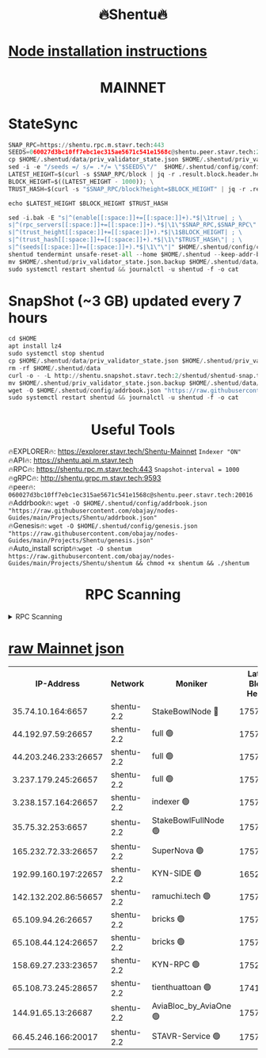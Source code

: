 <h1 align="center"> 🔥Shentu🔥</h1>

[Node installation instructions](https://github.com/obajay/nodes-Guides/tree/main/Projects/Shentu)
=
<h1 align="center"> MAINNET</h1>

# StateSync
```python
SNAP_RPC=https://shentu.rpc.m.stavr.tech:443
SEEDS=060027d3bc10ff7ebc1ec315ae5671c541e1568c@shentu.peer.stavr.tech:20016
cp $HOME/.shentud/data/priv_validator_state.json $HOME/.shentud/priv_validator_state.json.backup
sed -i -e "/seeds =/ s/= .*/= \"$SEEDS\"/"  $HOME/.shentud/config/config.toml
LATEST_HEIGHT=$(curl -s $SNAP_RPC/block | jq -r .result.block.header.height); \
BLOCK_HEIGHT=$((LATEST_HEIGHT - 1000)); \
TRUST_HASH=$(curl -s "$SNAP_RPC/block?height=$BLOCK_HEIGHT" | jq -r .result.block_id.hash)

echo $LATEST_HEIGHT $BLOCK_HEIGHT $TRUST_HASH

sed -i.bak -E "s|^(enable[[:space:]]+=[[:space:]]+).*$|\1true| ; \
s|^(rpc_servers[[:space:]]+=[[:space:]]+).*$|\1\"$SNAP_RPC,$SNAP_RPC\"| ; \
s|^(trust_height[[:space:]]+=[[:space:]]+).*$|\1$BLOCK_HEIGHT| ; \
s|^(trust_hash[[:space:]]+=[[:space:]]+).*$|\1\"$TRUST_HASH\"| ; \
s|^(seeds[[:space:]]+=[[:space:]]+).*$|\1\"\"|" $HOME/.shentud/config/config.toml
shentud tendermint unsafe-reset-all --home $HOME/.shentud --keep-addr-book
mv $HOME/.shentud/priv_validator_state.json.backup $HOME/.shentud/data/priv_validator_state.json
sudo systemctl restart shentud && journalctl -u shentud -f -o cat
```
# SnapShot (~3 GB) updated every 7 hours
```python
cd $HOME
apt install lz4
sudo systemctl stop shentud
cp $HOME/.shentud/data/priv_validator_state.json $HOME/.shentud/priv_validator_state.json.backup
rm -rf $HOME/.shentud/data
curl -o - -L http://shentu.snapshot.stavr.tech:2/shentud/shentud-snap.tar.lz4 | lz4 -c -d - | tar -x -C $HOME/.shentud --strip-components 2
mv $HOME/.shentud/priv_validator_state.json.backup $HOME/.shentud/data/priv_validator_state.json
wget -O $HOME/.shentud/config/addrbook.json "https://raw.githubusercontent.com/obajay/nodes-Guides/main/Projects/Shentu/addrbook.json"
sudo systemctl restart shentud && journalctl -u shentud -f -o cat
```

 <h1 align="center"> Useful Tools</h1>

🔥EXPLORER🔥:     https://explorer.stavr.tech/Shentu-Mainnet        `Indexer "ON"` \
🔥API🔥:          https://shentu.api.m.stavr.tech \
🔥RPC🔥:          https://shentu.rpc.m.stavr.tech:443              `Snapshot-interval = 1000` \
🔥gRPC🔥:         http://shentu.grpc.m.stavr.tech:9593 \
🔥peer🔥:         `060027d3bc10ff7ebc1ec315ae5671c541e1568c@shentu.peer.stavr.tech:20016` \
🔥Addrbook🔥:  `wget -O $HOME/.shentud/config/addrbook.json "https://raw.githubusercontent.com/obajay/nodes-Guides/main/Projects/Shentu/addrbook.json"` \
🔥Genesis🔥:  `wget -O $HOME/.shentud/config/genesis.json "https://raw.githubusercontent.com/obajay/nodes-Guides/main/Projects/Shentu/genesis.json"` \
🔥Auto_install script🔥:`wget -O shentum https://raw.githubusercontent.com/obajay/nodes-Guides/main/Projects/Shentu/shentum && chmod +x shentum && ./shentum`

<h1 align="center"> RPC Scanning</h1>

<details>
<summary>RPC Scanning</summary>

<h2 align="center"> We scan nodes in real time every 4 hours. And we provide the final result of RPC endpoints.
We cannot influence the operation of these nodes in any way. </h2>


```python
If Voting Power is higher than 0 --> then the Node is a validator of the network and may be subject to attack and be a potential threat to the chain.
```
```python
We marked such validators with a red symbol
```

</details>

[raw Mainnet json](https://rpc-check.shentum.stavr.tech/shentum/rpc-shentum-result.json)
=


<table><tr><th>IP-Address</th><th>Network</th><th>Moniker</th><th>Latest Block Height</th><th>Earliest Block Height</th><th>Catching Up</th><th>Tx Index</th><th>Voting Power</th><th>Scan Time</th></tr><tr><td>35.74.10.164:6657</td><td>shentu-2.2</td><td>StakeBowlNode 🔴</td><td>17574150</td><td>8308501</td><td>False</td><td>on</td><td>50178</td><td>2024-03-10T12:07:30.220554050UTC</td></tr><tr><td>44.192.97.59:26657</td><td>shentu-2.2</td><td>full 🟢</td><td>17574150</td><td>9786901</td><td>False</td><td>on</td><td>0</td><td>2024-03-10T12:07:26.886346970UTC</td></tr><tr><td>44.203.246.233:26657</td><td>shentu-2.2</td><td>full 🟢</td><td>17574152</td><td>9786901</td><td>False</td><td>on</td><td>0</td><td>2024-03-10T12:07:39.007580899UTC</td></tr><tr><td>3.237.179.245:26657</td><td>shentu-2.2</td><td>full 🟢</td><td>17574153</td><td>9786901</td><td>False</td><td>on</td><td>0</td><td>2024-03-10T12:07:47.833031612UTC</td></tr><tr><td>3.238.157.164:26657</td><td>shentu-2.2</td><td>indexer 🟢</td><td>17574155</td><td>9786901</td><td>False</td><td>on</td><td>0</td><td>2024-03-10T12:07:59.074719794UTC</td></tr><tr><td>35.75.32.253:6657</td><td>shentu-2.2</td><td>StakeBowlFullNode 🟢</td><td>17574159</td><td>10470762</td><td>False</td><td>on</td><td>0</td><td>2024-03-10T12:08:23.043804038UTC</td></tr><tr><td>165.232.72.33:26657</td><td>shentu-2.2</td><td>SuperNova 🟢</td><td>17574159</td><td>15936001</td><td>False</td><td>off</td><td>0</td><td>2024-03-10T12:08:21.790791232UTC</td></tr><tr><td>192.99.160.197:22657</td><td>shentu-2.2</td><td>KYN-SIDE 🟢</td><td>16526780</td><td>16083091</td><td>False</td><td>on</td><td>0</td><td>2024-03-10T12:09:11.248790212UTC</td></tr><tr><td>142.132.202.86:56657</td><td>shentu-2.2</td><td>ramuchi.tech 🟢</td><td>17574166</td><td>16196001</td><td>False</td><td>on</td><td>0</td><td>2024-03-10T12:09:01.421883038UTC</td></tr><tr><td>65.109.94.26:26657</td><td>shentu-2.2</td><td>bricks 🟢</td><td>17574167</td><td>16401001</td><td>False</td><td>on</td><td>0</td><td>2024-03-10T12:09:08.369297806UTC</td></tr><tr><td>65.108.44.124:26657</td><td>shentu-2.2</td><td>bricks 🟢</td><td>17574167</td><td>16401001</td><td>False</td><td>on</td><td>0</td><td>2024-03-10T12:09:11.548756909UTC</td></tr><tr><td>158.69.27.233:23657</td><td>shentu-2.2</td><td>KYN-RPC 🟢</td><td>17528125</td><td>16778677</td><td>False</td><td>on</td><td>0</td><td>2024-03-10T12:08:59.157020700UTC</td></tr><tr><td>65.108.73.245:28657</td><td>shentu-2.2</td><td>tienthuattoan 🟢</td><td>17415110</td><td>17399930</td><td>False</td><td>on</td><td>0</td><td>2024-03-10T12:08:34.045075818UTC</td></tr><tr><td>144.91.65.13:26687</td><td>shentu-2.2</td><td>AviaBloc_by_AviaOne 🟢</td><td>17574160</td><td>17564782</td><td>False</td><td>off</td><td>0</td><td>2024-03-10T12:08:31.692330059UTC</td></tr><tr><td>66.45.246.166:20017</td><td>shentu-2.2</td><td>STAVR-Service 🟢</td><td>17574167</td><td>17568001</td><td>False</td><td>on</td><td>0</td><td>2024-03-10T12:09:08.067052077UTC</td></tr></table>
